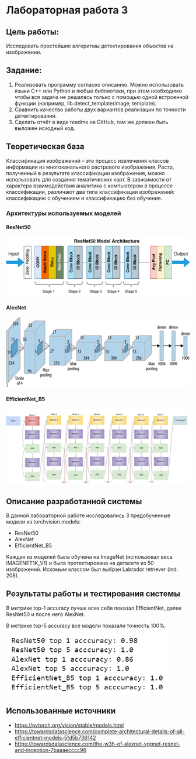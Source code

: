# Лабораторная работа 3

## Цель работы:
Исследовать простейшие алгоритмы детектирования объектов на 
изображении.
## Задание:
1. Реализовать программу согласно описанию. Можно использовать языки 
C++ или Python и любые библиотеки, при этом необходимо чтобы вся
задача не решалась только с помощью одной встроенной функции 
(например, lib.detect_template(image, template).
2. Сравнить качество работы двух вариантов реализации по точности 
детектирования.
3. Сделать отчёт в виде readme на GitHub, там же должен быть выложен 
исходный код.


## Теоретическая база
Классификация изображений – это процесс извлечения классов информации из многоканального растрового изображения. 
Растр, полученный в результате классификации изображения, можно использовать для создания тематических карт. В зависимости от характера взаимодействия аналитика с компьютером в процессе классификации, различают два типа классификации изображений: классификацию с обучением и классификацию без обучения.

### Архитектуры используемых моделей
#### ResNet50
![](expts/resnet.png)

#### AlexNet
![](expts/alexnet.png)

#### EfficientNet_B5
![](expts/efficientnet.webp)

## Описание разработанной системы
В данной лабораторной работе исследовались 3 предобученные модели из torchvision.models: 
- ResNet50
- AlexNet 
- EfficientNet_B5

Каждая из моделей была обучена на ImageNet (использовал веса IMAGENET1K_V1) и была протестирована на датасете из
50 изображений.
Искомым классом был выбран Labrador retriever (ind. 208).

## Результаты работы и тестирования системы
В метрике top-1 accuracy лучше всех себя показал EfficientNet, далее ResNet50 и после него AlexNet.

В метрике top-5 accuracy все модели показали точность 100%.

![expts/accuracy.png](expts/accuracy.png)

## Использованные источники
- https://pytorch.org/vision/stable/models.html
- https://towardsdatascience.com/complete-architectural-details-of-all-efficientnet-models-5fd5b736142
- https://towardsdatascience.com/the-w3h-of-alexnet-vggnet-resnet-and-inception-7baaaecccc96